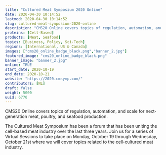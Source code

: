 ```yaml
---
title: "Cultured Meat Symposium 2020 Online"
date: 2020-04-30 10:14:52
lastmod: 2020-04-30 10:14:52
slug: cultured-meat-symposium-2020-online
description: "CMS20 Online covers topics of regulation, automation, and scale for next-generation meat, poultry, and seafood production.The Cultured Meat Symposium has been a forum that has been uniting the cell-based meat industry over the last three years. Join us for a series of Virtual Sessions to take place on Monday, October 19 through Wednesday, October 21st where we will cover topics related to the cell-cultured meat industry."
proteins: [Cell-Based]
products: [Meat, Seafood]
topics: [Business, Policy, Sci-Tech]
regions: [International, US & Canada]
images: ["cms20_online_badge_black.png","banner_2.jpg"]
featured_image: "cms20_online_badge_black.png"
banner_image: "banner_2.jpg"
online: TRUE
start_date: 2020-10-19
end_date: 2020-10-21
website: "https://2020.cmsymp.com/"
contributors: [NL]
draft: false
weight: 5000
uuid: 6770
---
```

CMS20 Online covers topics of regulation, automation, and scale for
next-generation meat, poultry, and seafood production.

The Cultured Meat Symposium has been a forum that has been uniting the
cell-based meat industry over the last three years. Join us for a series
of Virtual Sessions to take place on Monday, October 19 through
Wednesday, October 21st where we will cover topics related to the
cell-cultured meat industry.
